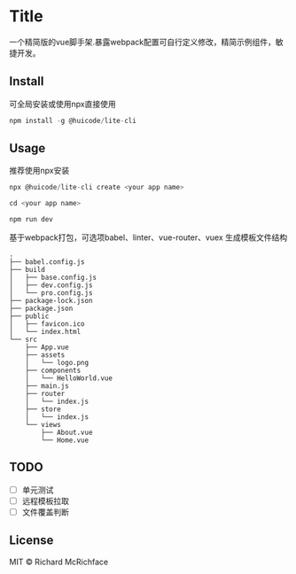 # Title

一个精简版的vue脚手架.暴露webpack配置可自行定义修改，精简示例组件，敏捷开发。

## Install
可全局安装或使用npx直接使用

```js
npm install -g @huicode/lite-cli 
```

## Usage
推荐使用npx安装

```js
npx @huicode/lite-cli create <your app name>

cd <your app name>

npm run dev
```
基于webpack打包，可选项babel、linter、vue-router、vuex
生成模板文件结构
```
.
├── babel.config.js
├── build
│   ├── base.config.js
│   ├── dev.config.js
│   └── pro.config.js
├── package-lock.json
├── package.json
├── public
│   ├── favicon.ico
│   └── index.html
└── src
    ├── App.vue
    ├── assets
    │   └── logo.png
    ├── components
    │   └── HelloWorld.vue
    ├── main.js
    ├── router
    │   └── index.js
    ├── store
    │   └── index.js
    └── views
        ├── About.vue
        └── Home.vue
```


## TODO
- [ ] 单元测试
- [ ] 远程模板拉取
- [ ] 文件覆盖判断

## License

MIT © Richard McRichface